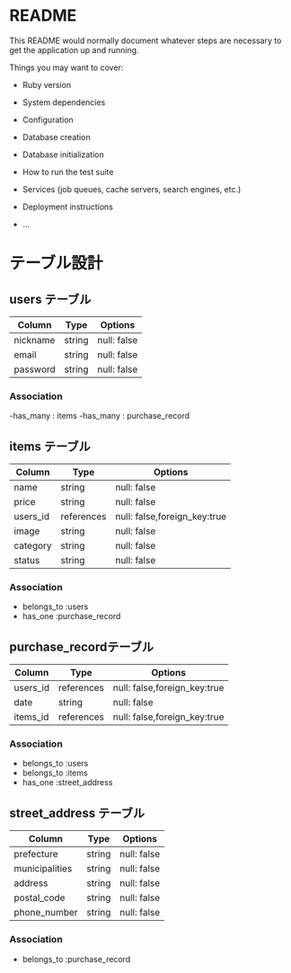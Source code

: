 # README

This README would normally document whatever steps are necessary to get the
application up and running.

Things you may want to cover:

* Ruby version

* System dependencies

* Configuration

* Database creation

* Database initialization

* How to run the test suite

* Services (job queues, cache servers, search engines, etc.)

* Deployment instructions

* ...


# テーブル設計

## users テーブル

| Column       | Type   | Options     |
| ------------ | ------ | ----------- |
| nickname     | string | null: false |
| email        | string | null: false |
| password     | string | null: false |

### Association

-has_many : items
-has_many : purchase_record

##  items テーブル

| Column   | Type       | Options                      |
| -------- | ---------- | ---------------------------- |
| name     | string     | null: false                  |
| price    | string     | null: false                  |
| users_id | references | null: false,foreign_key:true |
| image    | string     | null: false                  |
| category | string     | null: false                  |
| status   | string     | null: false                  |

### Association

- belongs_to :users
- has_one :purchase_record

##  purchase_recordテーブル

| Column   | Type       | Options                      |
| -------- | ---------- | ---------------------------- |
| users_id | references | null: false,foreign_key:true |
| date     | string     | null: false                  |
| items_id | references | null: false,foreign_key:true |

### Association

- belongs_to :users
- belongs_to :items
- has_one :street_address

##  street_address テーブル

| Column         | Type   | Options      |
| -------------- | ------ | ------------ |
| prefecture     | string | null: false  |
| municipalities | string | null: false  |
| address        | string | null: false  |
| postal_code    | string | null: false  |
| phone_number   | string | null: false  |

### Association
- belongs_to :purchase_record